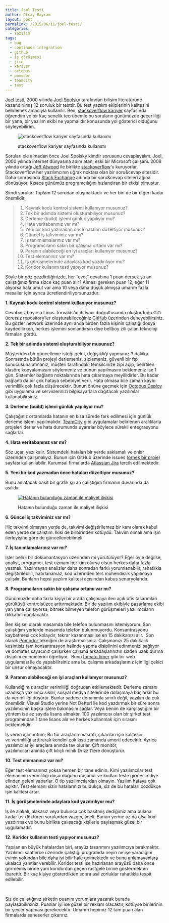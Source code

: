 ```yaml
---
title: Joel Testi
author: Olcay Bayram
layout: post
permalink: /2015/06/11/joel-testi/
categories:
  - Yazılım
tags:
  - bug
  - continuos integration
  - github
  - iş görüşmesi
  - jira
  - kariyer
  - octopus
  - pomodor
  - teamcity
  - test
---
```

<a href="http://turkish.joelonsoftware.com/Articles/TheJoelTest.html" target="_blank">Joel testi</a>, 2000 yılında <a href="http://www.joelonsoftware.com/" target="_blank">Joel Spolsky</a> tarafından bilişim literatürüne kazandırılmış 12 soruluk bir testtir. Bu test yazılım ekiplerinin kalitesini belirlemek amacıyla kullanılır. Ben, <a href="http://careers.stackoverflow.com/" target="_blank">stackoverflow kariyer</a> sayfasında öğrendim ve bir kaç senelik tecrübemle bu soruların günümüzde geçerliliği bir yana, bir yazılım ekibi ne yapmalıdır konusunda yol gösterici olduğunu söyleyebilirim.<figure id="attachment_197" style="width: 300px" class="wp-caption aligncenter">

<img class="size-medium wp-image-197" src="http://i2.wp.com/otomatikmuhendis.com/wp-content/uploads/2015/06/joelTest-300x166.jpg?fit=300%2C166" alt="stackoverflow kariyer sayfasında kullanımı" srcset="http://i0.wp.com/otomatikmuhendis.com/wp-content/uploads/2015/06/joelTest.jpg?resize=300%2C166 300w, http://i0.wp.com/otomatikmuhendis.com/wp-content/uploads/2015/06/joelTest.jpg?w=545 545w" sizes="(max-width: 300px) 100vw, 300px" data-recalc-dims="1" /><figcaption class="wp-caption-text">stackoverflow kariyer sayfasında kullanımı</figcaption></figure> 

Soruları ele almadan önce Joel Spolsky kimdir sorusunu cevaplayalım. Joel, 2000 yılında internet dünyasına adım atan, eski bir Microsoft çalışanı. 2008 yılında ortağı <a href="http://blog.codinghorror.com/" target="_blank">Jeff Atwood</a> ile birlikte <a href="http://stackoverflow.com/" target="_blank">stackoverflow</a>&#8216;u kuruyorlar. Stackoverflow her yazılımcının uğrak noktası olan bir soru&cevap sitesidir. Daha sonrasında <a href="http://stackexchange.com/" target="_blank">Stack Exchange</a> adında bir soru&cevap siteleri ağına dönüşüyor. Kısaca günümüz programcılığını hızlandıran bir etkisi olmuştur.

Şimdi sorular: Toplam 12 sorudan oluşmaktadır ve her biri de bir diğeri kadar önemlidir.

>   1. Kaynak kodu kontrol sistemi kullanıyor musunuz?
>   2. Tek bir adımda sistemi oluşturabiliyor musunuz?
>   3. Derleme (build) işlemi günlük yapılıyor mu?
>   4. Hata veritabanınız var mı?
>   5. Yeni bir kod yazmadan önce hataları düzeltiyor musunuz?
>   6. Güncel iş takviminiz var mı?
>   7. İş tanımlamalarınız var mı?
>   8. Programcıların sakin bir çalışma ortamı var mı?
>   9. Paranın alabileceği en iyi araçları kullanıyor musunuz?
>  10. Test elemanınız var mı?
>  11. İş görüşmelerinde adaylara kod yazdırılıyor mu?
>  12. Koridor kullanım testi yapıyor musunuz?

Şöyle bir göz gezdirdiğinizde, her &#8220;evet&#8221; cevabına 1 puan dersek şu an çalıştığınız firma sizce kaç puan alır? Alması gereken puan 12, eğer 11 alıyorsa hala umut var ama 10 veya daha düşük almışsa umarım fazla mesailer için ayrıca ücretlendiriliyorsunuzdur.

**1. Kaynak kodu kontrol sistemi kullanıyor musunuz?**

Cevabınız hayırsa Linus Torvalds&#8217;ın ihtiyacı doğrultusunda oluşturduğu Git&#8217;i ücretsiz repository&#8217;ler oluşturabileceğiniz [GitHub][1] üzerinden deneyebilirsiniz. Bu gözler network üzerinde aynı anda birden fazla kişinin çalıştığı dosya kaydedilirken, herkes işlemini sonlandırsın diye bellboy zili çalan teknoloji firmaları gördü.

**2. Tek bir adımda sistemi oluşturabiliyor musunuz?**

Müşteriden bir güncelleme isteği geldi, değişikliği yapmanız 3 dakika. Sonrasında bütün projeyi derlemeniz, ziplemeniz, güvenli bir ftp sunucusuna atmanız, müşteri tarafındaki temsilcinize zipi açıp, belirtilen klasöre kopyalamasını söylemeniz ve bunun yapılmasını beklemeniz ise 1 gün. Sistemler bağlantı noktalarında hata çıkarmaya meyillidirler. Bu kadar bağlantı da bir çok hataya sebebiyet verir. Hata olmasa bile zaman kaybı verimlilik çok fazla düşürecektir. Bunun önüne geçmek için [Octopus Deploy][2] gibi uygulama ve servislerinizi bilgisayarlara dağıtacak yazılımlar kullanabilirsiniz.

**3. Derleme (build) işlemi günlük yapılıyor mu?**

Çalıştığınız ortamlarda hatanın en kısa sürede fark edilmesi için günlük derleme işlemi yapılmalıdır. [TeamCity][3] gibi uygulamalar belirlenen aralıklarla projeleri derler ve hata durumunda uyarırlar böylece sürekli entegrasyonu sağlarlar.

**4. Hata veritabanınız var mı?**

Söz uçar, yazı kalır. Sistemdeki hataları bir yerde saklamalı ve onlar üzerinden çalışmalıyız. Bunun için GitHub üzerinde issues ([örnek bir proje][4]) sayfası kullanılabilir. Kurumsal firmalarda [Atlassian Jira][5] tercih edilmektedir.

**5. Yeni bir kod yazmadan önce hataları düzeltiyor musunuz?**

Bunu anlatacak basit bir grafik şu an çalıştığım firmanın duvarında da asılıdır.<figure id="attachment_199" style="width: 500px" class="wp-caption aligncenter">

[<img class="size-full wp-image-199" src="http://i1.wp.com/otomatikmuhendis.com/wp-content/uploads/2015/06/bug-time.gif?fit=500%2C354" alt="Hatanın bulunduğu zaman ile maliyet ilişkisi" data-recalc-dims="1" />][6]<figcaption class="wp-caption-text">Hatanın bulunduğu zaman ile maliyet ilişkisi</figcaption></figure> 

**6. Güncel iş takviminiz var mı?**

Hiç takvimi olmayan yerde de, takvimi değiştirilemez bir kanı olarak kabul eden yerde de çalıştım. İkisi de birbirinden kötüydü. Takvim olmalı ama işin ilerleyişine göre de güncellenebilmeli.

**7. İş tanımlamalarınız var mı?**

İşler belirli bir dokümantasyon üzerinden mi yürütülüyor? Eğer öyle değilse, analist, programcı, test uzmanı her kim olursa olsun herkes daha fazla yazmalı. Yazılmayan analizler daha sonradan farklı yorumlanabilir, rahatlıkla değiştirilebilir, hatırlanamaz, kod üzerinden ters mühendislik yapılmaya çalışılır. Bunların hepsi yazılım kalitesi açısından kabus senaryolarıdır.

**8. Programcıların sakin bir çalışma ortamı var mı?**

Günümüzde daha fazla kişiyi bir arada çalışmaya iten açık ofis tasarımları gürültüyü kontrolsüzce arttırmaktadır. Bir de yazılım ekibiyle pazarlama ekibi yan yana çalışıyorsa, bitmek bilmeyen telefon görüşmeleri yazılımcıların dikkatini dağıtacaktır.

Ben kişisel olarak masamda bile telefon bulunmasını istemiyorum. Son çalıştığım yerlerde masamda telefon bulunmuyordu. Konsantrasyonu kaybetmesi çok kolaydır, tekrar kazanması ise en 15 dakikanızı alır.  Son olarak <a href="http://pomodorotechnique.com/" target="_blank">Pomodor </a>tekniğini de araştırmalısınız. Çalışmanızı 25 dakikalık kesintisiz tam konsantrasyon halinde yapma disiplinini edinmenizi sağlıyor ve domates sayacınız çalışırken çalışma arkadaşlarınızın sizden uzak durma disiplini edinmelerini öğretiyor.  Bunu <a href="http://tomato-timer.com/" target="_blank">tomato timer</a> gibi bir web uygulaması ile de yapabilirsiniz ama bu çalışma arkadaşlarınız için ilgi çekici bir unsur olmayacaktır.

**9. Paranın alabileceği en iyi araçları kullanıyor musunuz?**

Kullandığımız araçlar verimliliği doğrudan etkilemektedir. Derleme zamanı uzadıkça yazılımcı sıkılır, sosyal medya sitelerinde dolaşmaya başlarlar bu da verimliliği düşürür. Bunlar sadece donanımla sınırlı değil, yazılım da çok önemlidir. Visual Studio yerine Not Defteri ile kod yazdırmak bir süre sonra yazılımcının başka işlere bakmasını sağlar. Veya benim de karşılaştığım bir yöntem ise az sayıda lisans almaktır. 100 yazılımcısı olan bir şirket test programından 1 tane lisans alır ve herkes kullanmak için sırasını beklemelidir.

İş veren için notum; Bu tür araçların masrafı, çıkarılan işin kalitesini ve verimliliği arttırarak kendini çok kısa zamanda amorti edecektir. Ayrıca yazılımcılar iyi araçlara anında tav olurlar. Çift monitör, yazılımcıları anında çift kılıçlı minik Drizz&#8217;t&#8217;lere dönüştürür.

**10. Test elemanınız var mı?**

Eğer test elemanınız yoksa hemen bir tane edinin. Kimi yazılımcılar test elemanının verimliliği düşürdüğünü düşünür ve kodları teste girmesin diye elinden geleni yaparlar. O tip yazılımcılardan olmayın. Yazılım hataya çok açıktır. Test elemanı sizin hatalarınızı buldukça, siz de bu hataları çözdükçe işin kalitesi artar.

**11. İş görüşmelerinde adaylara kod yazdırılıyor mu?**

İş ile alakalı, alakasız veya bulunca çok basitmiş dediğimiz ama bulana kadar ter döktüren sorulardan vazgeçilmeli. Bunun yerine az da olsa kod yazdırmak ve bunu birlikte çalışacağı kişilerle paylaşmak güzel bir uygulamadır.

**12. Koridor kullanım testi yapıyor musunuz?**

Yapılan en büyük hatalardan biri, arayüz tasarımını yazılımcıya bırakmaktır. Yazılımcı saatlerce üzerinde çalıştığı programda neyin ne işe yaradığını evinin yolundan bile daha iyi bilir hale gelmektedir ve bunu anlamayanlara ukalaca yanıtlar verebilir. Koridor testi ise hazırlanan arayüzü daha önce görmemiş birine yani koridordan geçen rastgele birine göstermekten ibarettir. Bir kaç kişiye gösterdikten sonra asıl zorluklar rahatlıkla tespit edilebilir.

&nbsp;

Siz de çalıştığınız şirketin puanını yorumlara yazarak burada paylaşabilirsiniz. Puanlar iyi ise güzel bir reklam olacaktır, kötüyse birilerinin bir şeyler yapması gerekecektir. Umarım hepimiz 12 tam puan alan firmalarda şaheserler çıkarırız.

 [1]: https://github.com/
 [2]: https://octopusdeploy.com/
 [3]: https://www.jetbrains.com/teamcity/
 [4]: https://github.com/StackExchange/dapper-dot-net/issues
 [5]: https://www.atlassian.com/software/jira
 [6]: http://i1.wp.com/otomatikmuhendis.com/wp-content/uploads/2015/06/bug-time.gif
